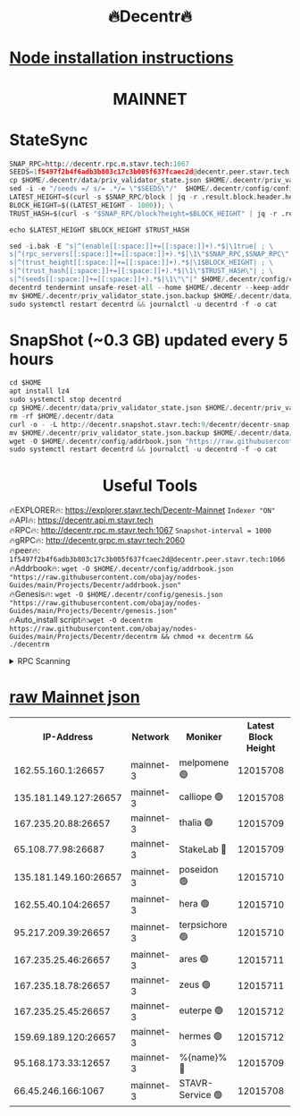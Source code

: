 <h1 align="center"> 🔥Decentr🔥</h1>

[Node installation instructions](https://github.com/obajay/nodes-Guides/tree/main/Projects/Decentr)
=
<h1 align="center"> MAINNET</h1>

# StateSync
```python
SNAP_RPC=http://decentr.rpc.m.stavr.tech:1067
SEEDS=1f5497f2b4f6adb3b803c17c3b005f637fcaec2d@decentr.peer.stavr.tech:1066
cp $HOME/.decentr/data/priv_validator_state.json $HOME/.decentr/priv_validator_state.json.backup
sed -i -e "/seeds =/ s/= .*/= \"$SEEDS\"/"  $HOME/.decentr/config/config.toml
LATEST_HEIGHT=$(curl -s $SNAP_RPC/block | jq -r .result.block.header.height); \
BLOCK_HEIGHT=$((LATEST_HEIGHT - 1000)); \
TRUST_HASH=$(curl -s "$SNAP_RPC/block?height=$BLOCK_HEIGHT" | jq -r .result.block_id.hash)

echo $LATEST_HEIGHT $BLOCK_HEIGHT $TRUST_HASH

sed -i.bak -E "s|^(enable[[:space:]]+=[[:space:]]+).*$|\1true| ; \
s|^(rpc_servers[[:space:]]+=[[:space:]]+).*$|\1\"$SNAP_RPC,$SNAP_RPC\"| ; \
s|^(trust_height[[:space:]]+=[[:space:]]+).*$|\1$BLOCK_HEIGHT| ; \
s|^(trust_hash[[:space:]]+=[[:space:]]+).*$|\1\"$TRUST_HASH\"| ; \
s|^(seeds[[:space:]]+=[[:space:]]+).*$|\1\"\"|" $HOME/.decentr/config/config.toml
decentrd tendermint unsafe-reset-all --home $HOME/.decentr --keep-addr-book
mv $HOME/.decentr/priv_validator_state.json.backup $HOME/.decentr/data/priv_validator_state.json
sudo systemctl restart decentrd && journalctl -u decentrd -f -o cat
```
# SnapShot (~0.3 GB) updated every 5 hours
```python
cd $HOME
apt install lz4
sudo systemctl stop decentrd
cp $HOME/.decentr/data/priv_validator_state.json $HOME/.decentr/priv_validator_state.json.backup
rm -rf $HOME/.decentr/data
curl -o - -L http://decentr.snapshot.stavr.tech:9/decentr/decentr-snap.tar.lz4 | lz4 -c -d - | tar -x -C $HOME/.decentr --strip-components 2
mv $HOME/.decentr/priv_validator_state.json.backup $HOME/.decentr/data/priv_validator_state.json
wget -O $HOME/.decentr/config/addrbook.json "https://raw.githubusercontent.com/obajay/nodes-Guides/main/Projects/Decentr/addrbook.json"
sudo systemctl restart decentrd && journalctl -u decentrd -f -o cat
```

 <h1 align="center"> Useful Tools</h1>

🔥EXPLORER🔥:     https://explorer.stavr.tech/Decentr-Mainnet        `Indexer "ON"` \
🔥API🔥:          https://decentr.api.m.stavr.tech \
🔥RPC🔥:          http://decentr.rpc.m.stavr.tech:1067              `Snapshot-interval = 1000` \
🔥gRPC🔥:         http://decentr.grpc.m.stavr.tech:2060 \
🔥peer🔥:         `1f5497f2b4f6adb3b803c17c3b005f637fcaec2d@decentr.peer.stavr.tech:1066` \
🔥Addrbook🔥:  `wget -O $HOME/.decentr/config/addrbook.json "https://raw.githubusercontent.com/obajay/nodes-Guides/main/Projects/Decentr/addrbook.json"` \
🔥Genesis🔥:  `wget -O $HOME/.decentr/config/genesis.json "https://raw.githubusercontent.com/obajay/nodes-Guides/main/Projects/Decentr/genesis.json"` \
🔥Auto_install script🔥:`wget -O decentrm https://raw.githubusercontent.com/obajay/nodes-Guides/main/Projects/Decentr/decentrm && chmod +x decentrm && ./decentrm`

<details>
<summary>RPC Scanning</summary>

<h2 align="center"> We scan nodes in real time every 4 hours. And we provide the final result of RPC endpoints.
We cannot influence the operation of these nodes in any way. </h2>


```python
If Voting Power is higher than 0 --> then the Node is a validator of the network and may be subject to attack and be a potential threat to the chain.
```
```python
We marked such validators with a red symbol
```

</details>

[raw Mainnet json](https://rpc-check.decentrm.stavr.tech/decentrm/rpc-decentrm-result.json)
=



<table><tr><th>IP-Address</th><th>Network</th><th>Moniker</th><th>Latest Block Height</th><th>Earliest Block Height</th><th>Catching Up</th><th>Tx Index</th><th>Voting Power</th><th>Scan Time</th></tr><tr><td>162.55.160.1:26657</td><td>mainnet-3</td><td>melpomene 🟢</td><td>12015708</td><td>1688950</td><td>False</td><td>on</td><td>0</td><td>2023-12-18T02:24:46.020320672UTC</td></tr><tr><td>135.181.149.127:26657</td><td>mainnet-3</td><td>calliope 🟢</td><td>12015708</td><td>1688950</td><td>False</td><td>on</td><td>0</td><td>2023-12-18T02:24:47.124873883UTC</td></tr><tr><td>167.235.20.88:26657</td><td>mainnet-3</td><td>thalia 🟢</td><td>12015709</td><td>1688950</td><td>False</td><td>on</td><td>0</td><td>2023-12-18T02:24:52.651207485UTC</td></tr><tr><td>65.108.77.98:26687</td><td>mainnet-3</td><td>StakeLab 🔴</td><td>12015709</td><td>1688950</td><td>False</td><td>on</td><td>5281531</td><td>2023-12-18T02:24:52.973362024UTC</td></tr><tr><td>135.181.149.160:26657</td><td>mainnet-3</td><td>poseidon 🟢</td><td>12015710</td><td>1688950</td><td>False</td><td>on</td><td>0</td><td>2023-12-18T02:24:55.806539788UTC</td></tr><tr><td>162.55.40.104:26657</td><td>mainnet-3</td><td>hera 🟢</td><td>12015710</td><td>1688950</td><td>False</td><td>on</td><td>0</td><td>2023-12-18T02:24:58.084593260UTC</td></tr><tr><td>95.217.209.39:26657</td><td>mainnet-3</td><td>terpsichore 🟢</td><td>12015710</td><td>1688950</td><td>False</td><td>on</td><td>0</td><td>2023-12-18T02:25:00.460557602UTC</td></tr><tr><td>167.235.25.46:26657</td><td>mainnet-3</td><td>ares 🟢</td><td>12015711</td><td>1688950</td><td>False</td><td>on</td><td>0</td><td>2023-12-18T02:25:02.895836410UTC</td></tr><tr><td>167.235.18.78:26657</td><td>mainnet-3</td><td>zeus 🟢</td><td>12015711</td><td>1688950</td><td>False</td><td>on</td><td>0</td><td>2023-12-18T02:25:05.222604933UTC</td></tr><tr><td>167.235.25.45:26657</td><td>mainnet-3</td><td>euterpe 🟢</td><td>12015712</td><td>1688950</td><td>False</td><td>on</td><td>0</td><td>2023-12-18T02:25:07.525374448UTC</td></tr><tr><td>159.69.189.120:26657</td><td>mainnet-3</td><td>hermes 🟢</td><td>12015712</td><td>1688950</td><td>False</td><td>on</td><td>0</td><td>2023-12-18T02:25:07.762113595UTC</td></tr><tr><td>95.168.173.33:12657</td><td>mainnet-3</td><td>%{name}% 🔴</td><td>12015709</td><td>8964001</td><td>False</td><td>on</td><td>4163099</td><td>2023-12-18T02:24:50.172001442UTC</td></tr><tr><td>66.45.246.166:1067</td><td>mainnet-3</td><td>STAVR-Service 🟢</td><td>12015708</td><td>12013001</td><td>False</td><td>on</td><td>0</td><td>2023-12-18T02:24:47.789028266UTC</td></tr></table>